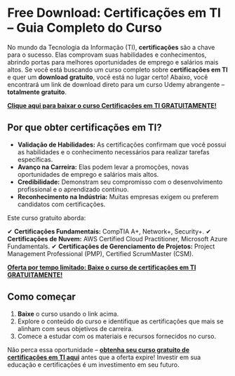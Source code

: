 # Free Download: Certificações em TI – Guia Completo do Curso

No mundo da Tecnologia da Informação (TI), **certificações** são a chave para o sucesso. Elas comprovam suas habilidades e conhecimentos, abrindo portas para melhores oportunidades de emprego e salários mais altos. Se você está buscando um curso completo sobre **certificações em TI** e quer um **download gratuito**, você está no lugar certo! Abaixo, você encontrará um link de download direto para um curso Udemy abrangente – **totalmente gratuito**.

[**Clique aqui para baixar o curso Certificações em TI GRATUITAMENTE!**](https://udemywork.com/certificacoes-em-ti)

## Por que obter certificações em TI?

*   **Validação de Habilidades:** As certificações confirmam que você possui as habilidades e o conhecimento necessários para realizar tarefas específicas.
*   **Avanço na Carreira:** Elas podem levar a promoções, novas oportunidades de emprego e salários mais altos.
*   **Credibilidade:** Demonstram seu compromisso com o desenvolvimento profissional e o aprendizado contínuo.
*   **Reconhecimento na Indústria:** Muitas empresas exigem ou preferem candidatos com certificações.

Este curso gratuito aborda:

✔ **Certificações Fundamentais:** CompTIA A+, Network+, Security+.
✔ **Certificações de Nuvem:** AWS Certified Cloud Practitioner, Microsoft Azure Fundamentals.
✔ **Certificações de Gerenciamento de Projetos:** Project Management Professional (PMP), Certified ScrumMaster (CSM).

[**Oferta por tempo limitado: Baixe o curso de certificações em TI GRATUITAMENTE!**](https://udemywork.com/certificacoes-em-ti)

## Como começar

1.  **Baixe** o curso usando o link acima.
2.  Explore o conteúdo do curso e identifique as certificações que mais se alinham com seus objetivos de carreira.
3.  Comece a estudar com os materiais e recursos fornecidos no curso.

Não perca essa oportunidade – **[obtenha seu curso gratuito de certificações em TI aqui](https://udemywork.com/certificacoes-em-ti)** antes que a oferta expire! Investir em sua educação e certificações é um investimento em seu futuro.
